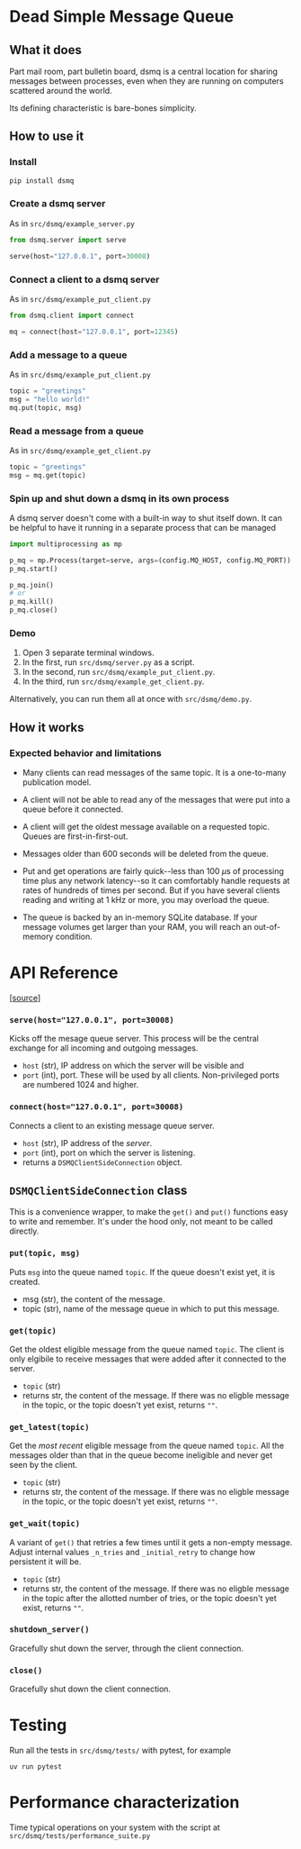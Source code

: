 # Dead Simple Message Queue

## What it does

Part mail room, part bulletin board, dsmq is a central location for sharing messages
between processes, even when they are running on computers scattered around the world.

Its defining characteristic is bare-bones simplicity.

## How to use it

### Install

```bash
pip install dsmq
```
### Create a dsmq server

As in `src/dsmq/example_server.py`

```python
from dsmq.server import serve

serve(host="127.0.0.1", port=30008)
```

### Connect a client to a dsmq server

As in `src/dsmq/example_put_client.py`

```python
from dsmq.client import connect

mq = connect(host="127.0.0.1", port=12345)
```
### Add a message to a queue

As in `src/dsmq/example_put_client.py`

```python
topic = "greetings"
msg = "hello world!"
mq.put(topic, msg)
```

### Read a message from a queue

As in `src/dsmq/example_get_client.py`

```python
topic = "greetings"
msg = mq.get(topic)
```

### Spin up and shut down a dsmq in its own process

A dsmq server doesn't come with a built-in way to shut itself down. 
It can be helpful to have it running in a separate process that can be
managed

```python
import multiprocessing as mp

p_mq = mp.Process(target=serve, args=(config.MQ_HOST, config.MQ_PORT))
p_mq.start()

p_mq.join()
# or 
p_mq.kill()
p_mq.close()
```

### Demo

1. Open 3 separate terminal windows.
1. In the first, run `src/dsmq/server.py` as a script.
1. In the second, run `src/dsmq/example_put_client.py`.
1. In the third, run `src/dsmq/example_get_client.py`.

Alternatively, you can run them all at once with `src/dsmq/demo.py`.

## How it works

### Expected behavior and limitations

- Many clients can read messages of the same topic. It is a one-to-many
publication model.

- A client will not be able to read any of the messages that were put into
a queue before it connected.

- A client will get the oldest message available on a requested topic.
Queues are first-in-first-out.

- Messages older than 600 seconds will be deleted from the queue.

- Put and get operations are fairly quick--less than 100 $`\mu`$s of processing
time plus any network latency--so it can comfortably handle requests at rates of
hundreds of times per second. But if you have several clients reading and writing
at 1 kHz or more, you may overload the queue.

- The queue is backed by an in-memory SQLite database. If your message volumes
get larger than your RAM, you will reach an out-of-memory condition.


# API Reference
[[source](https://github.com/brohrer/dsmq/blob/main/src/dsmq/serve.py)]

### `serve(host="127.0.0.1", port=30008)`

Kicks off the mesage queue server. This process will be the central exchange
for all incoming and outgoing messages.
- `host` (str), IP address on which the server will be visible and
- `port` (int), port. These will be used by all clients.
Non-privileged ports are numbered 1024 and higher.

### `connect(host="127.0.0.1", port=30008)`

Connects a client to an existing message queue server.
- `host` (str), IP address of the *server*.
- `port` (int), port on which the server is listening.
- returns a `DSMQClientSideConnection` object.

## `DSMQClientSideConnection` class

This is a convenience wrapper, to make the `get()` and `put()` functions
easy to write and remember. It's under the hood only, not meant to be called directly.

### `put(topic, msg)`

Puts `msg` into the queue named `topic`. If the queue doesn't exist yet, it is created.
- msg (str), the content of the message.
- topic (str), name of the message queue in which to put this message.

### `get(topic)`

Get the oldest eligible message from the queue named `topic`.
The client is only elgibile to receive messages that were added after it
connected to the server.
- `topic` (str)
- returns str, the content of the message. If there was no eligble message
in the topic, or the topic doesn't yet exist,
returns `""`.

### `get_latest(topic)`

Get the *most recent* eligible message from the queue named `topic`.
All the messages older than that in the queue become ineligible and never
get seen by the client.
- `topic` (str)
- returns str, the content of the message. If there was no eligble message
in the topic, or the topic doesn't yet exist,
returns `""`.

### `get_wait(topic)`

A variant of `get()` that retries a few times until it gets
a non-empty message. Adjust internal values `_n_tries` and `_initial_retry`
to change how persistent it will be.

- `topic` (str)
- returns str, the content of the message. If there was no eligble message
in the topic after the allotted number of tries,
or the topic doesn't yet exist,
returns `""`.

### `shutdown_server()`

Gracefully shut down the server, through the client connection.

### `close()`

Gracefully shut down the client connection.

# Testing

Run all the tests in `src/dsmq/tests/` with pytest, for example
```
uv run pytest
```

# Performance characterization

Time typical operations on your system with the script at
`src/dsmq/tests/performance_suite.py`
